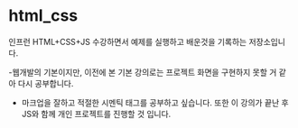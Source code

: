 # html_css
인프런 HTML+CSS+JS 수강하면서 예제를 실행하고 배운것을 기록하는 저장소입니다.


-웹개발의 기본이지만, 이전에 본 기본 강의로는 프로젝트 화면을 구현하지 못할 거 같아 다시 공부합니다.
- 마크업을 잘하고 적절한 시멘틱 태그를 공부하고 싶습니다. 또한 이 강의가 끝난 후 JS와 함께 개인 프로젝트를 진행할 것 입니다.